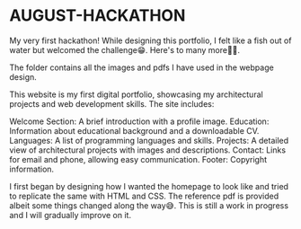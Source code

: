 # AUGUST-HACKATHON
My very first hackathon! While designing this portfolio, I felt like a fish out of water but welcomed the challenge😁. Here's to many more👏🏾.

The folder contains all the images and pdfs I have used in the webpage design.

This website is my first digital portfolio, showcasing my architectural projects and web development skills. The site includes:

  Welcome Section: A brief introduction with a profile image.
  Education: Information about educational background and a downloadable CV.
  Languages: A list of programming languages and skills.
  Projects: A detailed view of architectural projects with images and descriptions.
  Contact: Links for email and phone, allowing easy communication.
  Footer: Copyright information.

  I first began by designing how I wanted the homepage to look like and tried to replicate the same with HTML and CSS. The reference pdf is provided albeit some things changed along the way😅.
  This is still a work  in progress and I will gradually improve on it.
